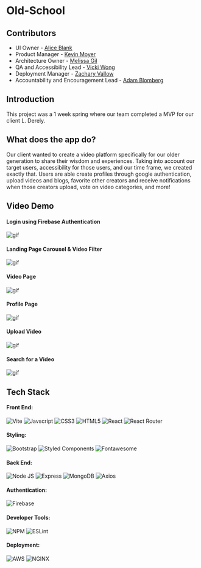# Old-School


## Contributors
- UI Owner - [Alice Blank](https://github.com/AllEyesBlank)
- Product Manager - [Kevin Moyer](https://github.com/kjmoyer)
- Architecture Owner - [Melissa Gil](https://github.com/melissa-gv)
- QA and Accessibility Lead - [Vicki Wong](https://github.com/vickiwong85)
- Deployment Manager - [Zachary Vallow](https://github.com/Zachariah1618)
- Accountability and Encouragement Lead - [Adam Blomberg](https://github.com/AdamABlomberg)


## Introduction
This project was a 1 week spring where our team completed a MVP for our client L. Derely.


## What does the app do?
Our client wanted to create a video platform specifically for our older generation to share their wisdom and experiences.
Taking into account our target users, accessibility for those users, and our time frame, we created exactly that.
Users are able create profiles through google authentication, upload videos and blogs, favorite other creators and receive notifications when those creators upload, vote on video categories, and more!


## Video Demo
#### Login using Firebase Authentication
![gif](https://media.giphy.com/media/eX9JBf8ld6DCTuXKqK/giphy.gif)


#### Landing Page Carousel & Video Filter
![gif](https://media.giphy.com/media/MGg7l0zWCzmRAgr6vn/giphy.gif)


#### Video Page
![gif](https://media.giphy.com/media/3HhjgZkK6aT8QAN08u/giphy.gif)


#### Profile Page
![gif](https://media.giphy.com/media/9dRubOlKhQZkNlIr5s/giphy.gif)


#### Upload Video
![gif](https://media.giphy.com/media/NuYHZZrJZX9DqH6iIX/giphy.gif)


#### Search for a Video
![gif](https://media.giphy.com/media/Tx77eeyl2VkUx1eb4Z/giphy.gif)


## Tech Stack
#### Front End:
![Vite](https://img.shields.io/badge/Vite-B73BFE?style=for-the-badge&logo=vite&logoColor=FFD62E)
![Javscript](https://img.shields.io/badge/JavaScript-323330?style=for-the-badge&logo=javascript&logoColor=F7DF1E)
![CSS3](https://img.shields.io/badge/CSS3-1572B6?style=for-the-badge&logo=css3&logoColor=white)
![HTML5](https://img.shields.io/badge/HTML5-E34F26?style=for-the-badge&logo=html5&logoColor=white)
![React](https://img.shields.io/badge/React-20232A?style=for-the-badge&logo=react&logoColor=61DAFB)
![React Router](https://img.shields.io/badge/React_Router-CA4245?style=for-the-badge&logo=react-router&logoColor=white)


#### Styling:
![Bootstrap](https://img.shields.io/badge/Bootstrap-563D7C?style=for-the-badge&logo=bootstrap&logoColor=white)
![Styled Components](https://img.shields.io/badge/styled--components-DB7093?style=for-the-badge&logo=styled-components&logoColor=white)
![Fontawesome](https://img.shields.io/badge/Font_Awesome-339AF0?style=for-the-badge&logo=fontawesome&logoColor=white)


#### Back End:
![Node JS](https://img.shields.io/badge/Node.js-339933?style=for-the-badge&logo=nodedotjs&logoColor=white)
![Express](https://img.shields.io/badge/Express.js-000000?style=for-the-badge&logo=express&logoColor=white)
![MongoDB](https://img.shields.io/badge/MongoDB-4EA94B?style=for-the-badge&logo=mongodb&logoColor=white)
![Axios](https://img.shields.io/badge/Axios-671DDF?style=for-the-badge&logo=AXIOS&logoColor=white)


#### Authentication:
![Firebase](https://img.shields.io/badge/firebase-ffca28?style=for-the-badge&logo=firebase&logoColor=black)


#### Developer Tools:
![NPM](https://img.shields.io/badge/npm-CB3837?style=for-the-badge&logo=npm&logoColor=white)
![ESLint](https://img.shields.io/badge/eslint-3A33D1?style=for-the-badge&logo=eslint&logoColor=white)


#### Deployment:
![AWS](https://img.shields.io/badge/Amazon_AWS-FF9900?style=for-the-badge&logo=amazonaws&logoColor=white)
![NGINX](https://img.shields.io/badge/Nginx-009639?style=for-the-badge&logo=nginx&logoColor=white)
